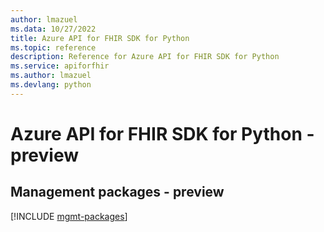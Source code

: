 ```yaml
---
author: lmazuel
ms.data: 10/27/2022
title: Azure API for FHIR SDK for Python
ms.topic: reference
description: Reference for Azure API for FHIR SDK for Python
ms.service: apiforfhir
ms.author: lmazuel
ms.devlang: python
---
```

# Azure API for FHIR SDK for Python - preview

## Management packages - preview
[!INCLUDE [mgmt-packages](api-for-fhir-mgmt-index.md)]
